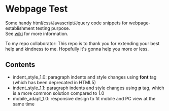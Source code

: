 # Webpage Test
Some handy html/css/Javascript/Jquery code snippets for webpage-establishment testing purpose.  
See [wiki](https://github.com/YanzhenXiangRobotics/webpage_test/wiki) for more information.

To my repo collaborator: This repo is to thank you for extending your best help and kindness to me. Hopefully it's gonna help you more or less.

## Contents
- indent_style_1.0: paragraph indents and style changes using **font** tag (which has been deprecated in HTML5)
- indent_style_1.1: paragraph indents and style changes using **p** tag, which is a more common solution compared to 1.0
- mobile_adapt_1.0: responsive design to fit mobile and PC view at the same time
